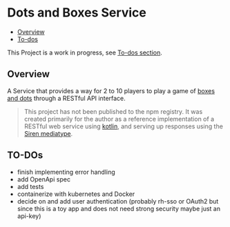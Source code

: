 # Dots and Boxes Service

* [Overview](#overview)
* [To-dos](#to-dos)


This Project is a work in progress, see [To-dos section](#to-dos).

## Overview

A Service that provides a way for 2 to 10 players to play a game of 
[boxes and dots](https://en.wikipedia.org/wiki/Dots_and_Boxes)
through a RESTful API interface.

> This project has not been published to the npm registry. It was 
created primarily for the author as a reference implementation of
a RESTful web service using [kotlin](https://kotlinlang.org/), and
serving up responses using the 
[Siren mediatype](https://github.com/kevinswiber/siren).

## TO-DOs
- finish implementing error handling
- add OpenApi spec
- add tests
- containerize with kubernetes and Docker
- decide on and add user authentication 
(probably rh-sso or OAuth2 but since this is a toy app and does not 
need strong security maybe just an api-key)
